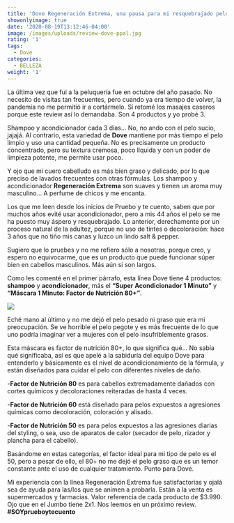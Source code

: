 ```yaml
---
title: 'Dove Regeneración Extrema, una pausa para mi resquebrajado pelo'
showonlyimage: true
date: '2020-08-19T13:12:46-04:00'
image: /images/uploads/review-dove-ppal.jpg
rating: '1'
tags:
  - Dove
categories:
  - BELLEZA
weight: '1'
---
```

La última vez que fui a la peluquería fue en octubre del año pasado. No necesito de visitas tan frecuentes, pero cuando ya era tiempo de volver, la pandemia no me permitió ir a cortármelo. Sí retomé los masajes caseros porque este review así lo demandaba. Son 4 productos y yo probé 3.

<!--more-->

Shampoo y acondicionador cada 3 días… No, no ando con el pelo sucio, jajajá. Al contrario, esta variedad de **Dove** mantiene por más tiempo el pelo limpio y uso una cantidad pequeña. No es precisamente un producto concentrado, pero su textura cremosa, poco líquida y con un poder de limpieza potente, me permite usar poco. 

Y ojo que mi cuero cabelludo es más bien graso y delicado, por lo que preciso de lavados frecuentes con otras fórmulas. Los shampoo y acondicionador **Regeneración Extrema** son suaves y tienen un aroma muy masculino… A perfume de chicos y me encanta.

Los que me leen desde los inicios de Pruebo y te cuento, saben que por muchos años evité usar acondicionador, pero a mis 44 años el pelo se me ha puesto muy áspero y resquebrajado. Lo anterior, derechamente por un proceso natural de la adultez, porque no uso de tintes o decoloración: hace 3 años que no tiño mis canas y luzco un lindo salt & pepper.

Sugiero que lo pruebes y no me refiero sólo a nosotras, porque creo, y espero no equivocarme, que es un producto que puede funcionar súper bien en cabellos masculinos. Más aún si son largos.

Como les comenté en el primer párrafo, esta línea Dove tiene 4 productos: **shampoo** y **acondicionador**, más el **“Super Acondicionador 1 Minuto”** y **“Máscara 1 Minuto: Factor de Nutrición 80+”**.

![](/images/uploads/rrss-dove-preview.jpg)

Eché mano al último y no me dejó el pelo pesado ni graso que era mi preocupación. Se ve horrible el pelo pegote y es más frecuente de lo que uno podría imaginar ver a mujeres con el pelo insufriblemente grasos.

Esta máscara es factor de nutrición 80+, lo que significa qué… No sabía qué significaba, así es que apelé a la sabiduría del equipo Dove para entenderlo y básicamente es el nivel de acondicionamiento de la fórmula, y están diseñados para cuidar el pelo con diferentes niveles de daño. 

\-**Factor de Nutrición 80** es para cabellos extremadamente dañados con cortes químicos y decoloraciones reiteradas de hasta 4 veces.

\-**Factor de Nutrición 60** está diseñado para pelos expuestos a agresiones químicas como decoloración, coloración y alisado.

\-**Factor de Nutrición 50** es para pelos expuestos a las agresiones diarias del styling, o sea, uso de aparatos de calor (secador de pelo, rizador y plancha para el cabello).

Basándome en estas categorías, el factor ideal para mi tipo de pelo es el 50, pero a pesar de ello, el 80+ no me dejó el pelo graso que es un temor constante ante el uso de cualquier tratamiento. Punto para Dove.

Mi experiencia con la línea Regeneración Extrema fue satisfactorias y ojalá sea de ayuda para las/los que se animen a probarla. Están a la venta es supermercados y farmacias. Valor referencia de cada producto de $3.990. Ojo que en el Jumbo tiene 2x1. Nos leemos en un próximo review. **\#SOYprueboytecuento**
